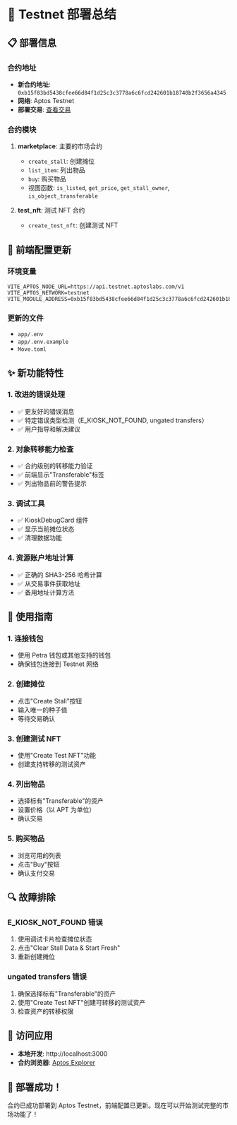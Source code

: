 # 🚀 Testnet 部署总结

## 📋 部署信息

### 合约地址
- **新合约地址**: `0xb15f83bd5438cfee66d84f1d25c3c3778a6c6fcd242601b18740b2f3656a4345`
- **网络**: Aptos Testnet
- **部署交易**: [查看交易](https://explorer.aptoslabs.com/txn/0x2b629f4f44d35d734e85c6a0e19d93a6e01160db1e28a79ad6dbd5e14c34c87f?network=testnet)

### 合约模块
1. **marketplace**: 主要的市场合约
   - `create_stall`: 创建摊位
   - `list_item`: 列出物品
   - `buy`: 购买物品
   - 视图函数: `is_listed`, `get_price`, `get_stall_owner`, `is_object_transferable`

2. **test_nft**: 测试 NFT 合约
   - `create_test_nft`: 创建测试 NFT

## 🔧 前端配置更新

### 环境变量
```env
VITE_APTOS_NODE_URL=https://api.testnet.aptoslabs.com/v1
VITE_APTOS_NETWORK=testnet
VITE_MODULE_ADDRESS=0xb15f83bd5438cfee66d84f1d25c3c3778a6c6fcd242601b18740b2f3656a4345
```

### 更新的文件
- `app/.env`
- `app/.env.example`
- `Move.toml`

## ✨ 新功能特性

### 1. 改进的错误处理
- ✅ 更友好的错误消息
- ✅ 特定错误类型检测（E_KIOSK_NOT_FOUND, ungated transfers）
- ✅ 用户指导和解决建议

### 2. 对象转移能力检查
- ✅ 合约级别的转移能力验证
- ✅ 前端显示"Transferable"标签
- ✅ 列出物品前的警告提示

### 3. 调试工具
- ✅ KioskDebugCard 组件
- ✅ 显示当前摊位状态
- ✅ 清理数据功能

### 4. 资源账户地址计算
- ✅ 正确的 SHA3-256 哈希计算
- ✅ 从交易事件获取地址
- ✅ 备用地址计算方法

## 🎯 使用指南

### 1. 连接钱包
- 使用 Petra 钱包或其他支持的钱包
- 确保钱包连接到 Testnet 网络

### 2. 创建摊位
- 点击"Create Stall"按钮
- 输入唯一的种子值
- 等待交易确认

### 3. 创建测试 NFT
- 使用"Create Test NFT"功能
- 创建支持转移的测试资产

### 4. 列出物品
- 选择标有"Transferable"的资产
- 设置价格（以 APT 为单位）
- 确认交易

### 5. 购买物品
- 浏览可用的列表
- 点击"Buy"按钮
- 确认支付交易

## 🔍 故障排除

### E_KIOSK_NOT_FOUND 错误
1. 使用调试卡片检查摊位状态
2. 点击"Clear Stall Data & Start Fresh"
3. 重新创建摊位

### ungated transfers 错误
1. 确保选择标有"Transferable"的资产
2. 使用"Create Test NFT"创建可转移的测试资产
3. 检查资产的转移权限

## 📱 访问应用

- **本地开发**: http://localhost:3000
- **合约浏览器**: [Aptos Explorer](https://explorer.aptoslabs.com/account/0xb15f83bd5438cfee66d84f1d25c3c3778a6c6fcd242601b18740b2f3656a4345?network=testnet)

## 🎉 部署成功！

合约已成功部署到 Aptos Testnet，前端配置已更新。现在可以开始测试完整的市场功能了！
